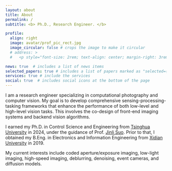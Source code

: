 ```yaml
---
layout: about
title: About
permalink: /
subtitle: <b> Ph.D., Research Engineer. </b>

profile:
  align: right
  image: avatar/prof_pic_rect.jpg
  image_circular: false # crops the image to make it circular
  # address: >
  #   <p style="font-size: 2rem; text-align: center; margin-right: 3rem;"><a href='https://github.com/zhihongz'><i class="fab fa-github"></i></a> <a href='https://scholar.google.com/citations?user=Ut_E87AAAAAJ'><i class="ai ai-google-scholar"></i></a> <a href="mailto:%7A_%7A%68%69_%68%6F%6E%67@%31%36%33.%63%6F%6D"><i class="fas fa-envelope"></i></a></p>

news: true  # includes a list of news items
selected_papers: true # includes a list of papers marked as "selected={true}"
services: true # include the services
social: true  # includes social icons at the bottom of the page
---
```

I am a research engineer specializing in computational photography and computer vision. My goal is to develop comprehensive sensing-processing-tasking frameworks that enhance the performance of both low-level and high-level vision tasks. This involves the co-design of front-end imaging systems and backend vision algorithms.

I earned my Ph.D. in Control Science and Engineering from <a href='https://www.tsinghua.edu.cn/'>Tsinghua University</a> in 2024, under the guidance of Prof. <a href='https://scholar.google.com/citations?user=e4lel8QAAAAJ'>Jinli Suo</a>. Prior to that, I obtained my B.Eng. in Electronics and Information Engineering from <a href='https://www.xidian.edu.cn/'>Xidian University</a> in 2019.

My current interests include coded aperture/exposure imaging, low-light imaging, high-speed imaging, deblurring, denoising, event cameras, and diffusion models.
